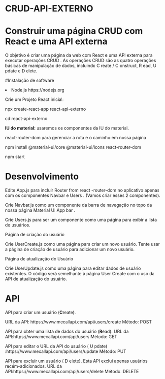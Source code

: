 # CRUD-API-EXTERNO

# Construir uma página CRUD com React e uma API externa

O objetivo é criar uma página da web com React e uma API externa para executar operações CRUD . As operações CRUD são
as quatro operações básicas de manipulação de dados, incluindo C reate / C onstruct, R ead, U pdate e D elete.

#Instalação de software

<li>Node.js https://nodejs.org</li>

<p>Crie um Projeto React inicial:</p>
<p>npx create-react-app react-api-externo</p>
<p>cd react-api-externo</p>

<p><b>IU do material:</b> usaremos os componentes da IU do material.</p>
<p>react-router-dom para gerenciar a rota e o caminho em nossa página</p>

<p>npm install @material-ui/core @material-ui/icons react-router-dom</p>
<p>npm start</p>

# Desenvolvimento

<p>Edite App.js para incluir Router from react -router-dom no aplicativo apenas com os componentes Navbar e Users . (Vamos criar esses 2 componentes).</p>
<p>Crie Navbar.js como um componente da barra de navegação no topo da nossa página Material UI App bar .</p>
<p>Crie Users.js para ser um componente como uma página para exibir a lista de usuários.

<p>Página de criação do usuário</p>
Crie UserCreate.js como uma página para criar um novo usuário.
Tente usar a página de criação de usuário para adicionar um novo usuário.

<p>Página de atualização do Usuário</p>
<p>Crie UserUpdate.js como uma página para editar dados de usuário existentes. O código será semelhante à página User Create com o uso da API de atualização do usuário.</p>

# API

<p>API para criar um usuário (<b>C</b>reate).</p>
URL da API: https://www.mecallapi.com/api/users/create
Método: POST</p>

<p>API para obter uma lista de dados do usuário (<b>R</b>ead).
URL da API:https://www.mecallapi.com/api/users
Método: GET</p>

<p>API para editar o URL da API do usuário ( U pdate)
:https://www.mecallapi.com/api/users/update
Método: PUT</p>

<p>API para excluir um usuário ( D elete). Esta API exclui apenas usuários recém-adicionados.
URL da API:https://www.mecallapi.com/api/users/delete
Método: DELETE</p>
